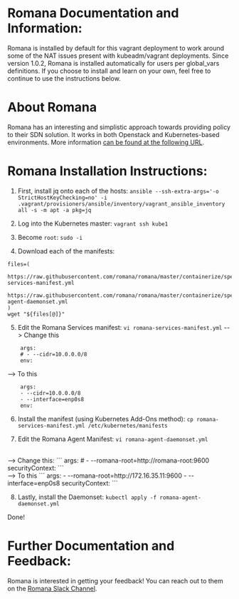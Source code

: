 # Romana Documentation and Information:
Romana is installed by default for this vagrant deployment to work around some of the NAT issues present with kubeadm/vagrant deployments. Since version 1.0.2, Romana is installed automatically for users per global_vars definitions. If you choose to install and learn on your own, feel free to continue to use the instructions below.

# About Romana
Romana has an interesting and simplistic approach towards providing policy to their SDN solution. It works in both Openstack and Kubernetes-based environments. More information [can be found at the following URL](http://romana.io/).

# Romana Installation Instructions:

1. First, install jq onto each of the hosts:
`ansible --ssh-extra-args='-o StrictHostKeyChecking=no' -i .vagrant/provisioners/ansible/inventory/vagrant_ansible_inventory all -s -m apt -a pkg=jq`

2. Log into the Kubernetes master:
`vagrant ssh kube1`

3. Become `root`:
`sudo -i`

4. Download each of the manifests:
```
files=(
    https://raw.githubusercontent.com/romana/romana/master/containerize/specs/romana-services-manifest.yml
    https://raw.githubusercontent.com/romana/romana/master/containerize/specs/romana-agent-daemonset.yml
)
wget "${files[@]}"
```

5. Edit the Romana Services manifest:
`vi romana-services-manifest.yml`
--> Change this
```
    args:
    # - --cidr=10.0.0.0/8
    env:
```
--> To this
```
    args:
    - --cidr=10.0.0.0/8
    - --interface=enp0s8
    env:
```

6. Install the manifest (using Kubernetes Add-Ons method):
`cp romana-services-manifest.yml /etc/kubernetes/manifests`

7. Edit the Romana Agent Manifest:
`vi romana-agent-daemonset.yml`
<br>
--> Change this:
```
        args:
        # - --romana-root=http://romana-root:9600
        securityContext:
```
<br>
--> To this
```
        args:
        - --romana-root=http://172.16.35.11:9600
        - --interface=enp0s8
        securityContext:
```

8. Lastly, install the Daemonset:
`kubectl apply -f romana-agent-daemonset.yml`

Done!

# Further Documentation and Feedback:
Romana is interested in getting your feedback! You can reach out to them on the [Romana Slack Channel](romana.slack.com).
